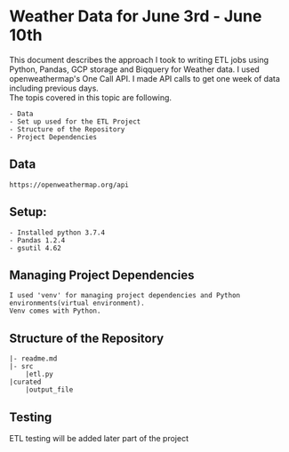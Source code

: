 # Weather Data for June 3rd - June 10th

This document describes the approach I took to writing ETL jobs using Python, Pandas, GCP storage and Biqquery for Weather data.
I used openweathermap's One Call API.  I made API calls to get one week of data including previous days.  
The topis covered in this topic are following.
    
    - Data
    - Set up used for the ETL Project
    - Structure of the Repository
    - Project Dependencies
    
## Data
    https://openweathermap.org/api
## Setup:
    - Installed python 3.7.4
    - Pandas 1.2.4
    - gsutil 4.62
## Managing Project Dependencies
    I used 'venv' for managing project dependencies and Python environments(virtual environment).
    Venv comes with Python.
## Structure of the Repository
    |- readme.md
    |- src
        |etl.py
    |curated
        |output_file
## Testing
ETL testing will be added later part of the project
    



